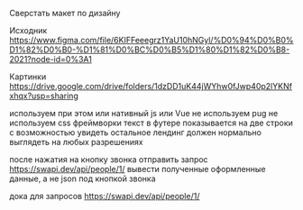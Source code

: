 Cверстать макет по дизайну

Исходник
https://www.figma.com/file/6KIFFeeegrz1YaU10hNGyl/%D0%94%D0%B0%D1%82%D0%B0-%D1%81%D0%BC%D0%B5%D1%80%D1%82%D0%B8-2021?node-id=0%3A1

Картинки
https://drive.google.com/drive/folders/1dzDD1uK44jWYhw0fJwp40p2lYKNfxhqx?usp=sharing

используем при этом или нативный js или Vue
не используем pug
не используем css фреймворки
текст в футере показывается на две строки с возможностью увидеть остальное
лендинг должен нормально выглядеть на любых разрешениях

после нажатия на кнопку звонка отправить запрос
https://swapi.dev/api/people/1/
вывести полученные оформленные данные, а не json под кнопкой звонка

дока для запросов
https://swapi.dev/api/people/1/